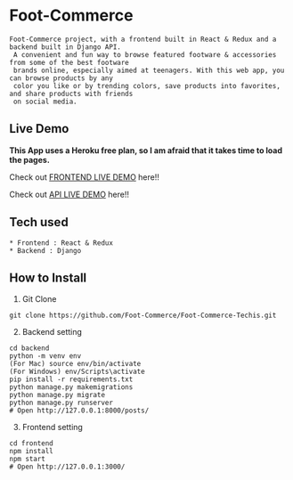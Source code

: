 # Foot-Commerce

```
Foot-Commerce project, with a frontend built in React & Redux and a backend built in Django API.
 A convenient and fun way to browse featured footware & accessories from some of the best footware
 brands online, especially aimed at teenagers. With this web app, you can browse products by any 
 color you like or by trending colors, save products into favorites, and share products with friends
 on social media.

```

## Live Demo

**This App uses a Heroku free plan, so I am afraid that it takes time to load the pages.**

Check out [FRONTEND LIVE DEMO](https://foot-commerce-frontend.herokuapp.com/) here!!

Check out [API LIVE DEMO](https://foot-commerce-backend.herokuapp.com/) here!!

## Tech used

```
* Frontend : React & Redux
* Backend : Django
```

## How to Install

1. Git Clone 

```
git clone https://github.com/Foot-Commerce/Foot-Commerce-Techis.git
```

2. Backend setting

```
cd backend
python -m venv env
(For Mac) source env/bin/activate
(For Windows) env/Scripts\activate
pip install -r requirements.txt
python manage.py makemigrations
python manage.py migrate
python manage.py runserver
# Open http://127.0.0.1:8000/posts/
```

3. Frontend setting

```
cd frontend
npm install
npm start
# Open http://127.0.0.1:3000/
```
